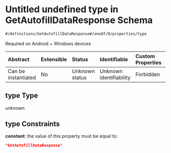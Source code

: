 # Untitled undefined type in GetAutofillDataResponse Schema

```txt
#/definitions/GetAutofillDataResponse#/oneOf/0/properties/type
```

Required on Android + Windows devices

| Abstract            | Extensible | Status         | Identifiable            | Custom Properties | Additional Properties | Access Restrictions | Defined In                                                                                                      |
| :------------------ | :--------- | :------------- | :---------------------- | :---------------- | :-------------------- | :------------------ | :-------------------------------------------------------------------------------------------------------------- |
| Can be instantiated | No         | Unknown status | Unknown identifiability | Forbidden         | Allowed               | none                | [response.getAutofillData.schema.json\*](../../out/response.getAutofillData.schema.json "open original schema") |

## type Type

unknown

## type Constraints

**constant**: the value of this property must be equal to:

```json
"GetAutofillDataResponse"
```
